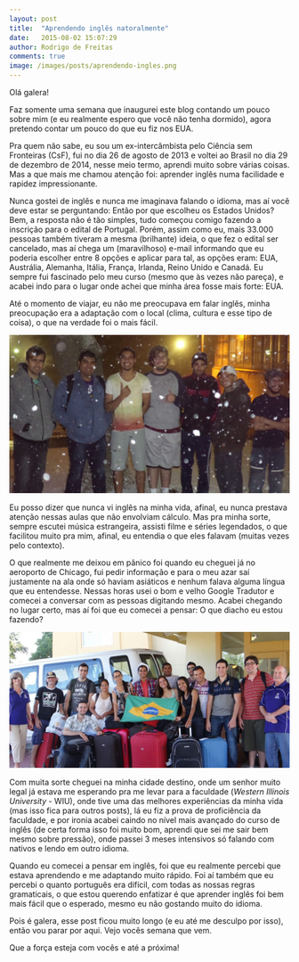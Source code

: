 ```yaml
---
layout: post
title:  "Aprendendo inglês natoralmente"
date:   2015-08-02 15:07:29
author: Rodrigo de Freitas
comments: true
image: /images/posts/aprendendo-ingles.png
---
```


Olá galera!

Faz somente uma semana que inaugurei este blog contando um pouco sobre mim (e eu realmente espero que você não tenha dormido), agora pretendo contar um pouco do que eu fiz nos EUA.

Pra quem não sabe, eu sou um ex-intercâmbista pelo Ciência sem Fronteiras (CsF), fui no dia 26 de agosto de 2013 e voltei ao Brasil no dia 29 de dezembro de 2014, nesse meio termo, aprendi muito sobre várias coisas. Mas a que mais me chamou atenção foi: aprender inglês numa facilidade e rapidez impressionante.

Nunca gostei de inglês e nunca me imaginava falando o idioma, mas aí você deve estar se perguntando: Então por que escolheu os Estados Unidos? Bem, a resposta não é tão simples, tudo começou comigo fazendo a inscrição para o edital de Portugal. Porém, assim como eu, mais 33.000 pessoas também tiveram a mesma (brilhante) ideia, o que fez o edital ser cancelado, mas aí chega um (maravilhoso) e-mail informando que eu poderia escolher entre 8 opções e aplicar para tal, as opções eram: EUA, Austrália, Alemanha, Itália, França, Irlanda, Reino Unido e Canadá. Eu sempre fui fascinado pelo meu curso (mesmo que às vezes não pareça), e acabei indo para o lugar onde achei que minha área fosse mais forte: EUA.

Até o momento de viajar, eu não me preocupava em falar inglês, minha preocupação era a adaptação com o local (clima, cultura e esse tipo de coisa), o que na verdade foi o mais fácil. 

![](https://raw.githubusercontent.com/rodrigoodf/rodrigoodf.github.io/master/images/posts/post/clima.jpg)

Eu posso dizer que nunca vi inglês na minha vida, afinal, eu nunca prestava atenção nessas aulas que não envolviam cálculo. Mas pra minha sorte, sempre escutei música estrangeira, assisti filme e séries legendados, o que facilitou muito pra mim, afinal, eu entendia o que eles falavam (muitas vezes pelo contexto).

O que realmente me deixou em pânico foi quando eu cheguei já no aeroporto de Chicago, fui pedir informação e para o meu azar saí justamente na ala onde só haviam asiáticos e nenhum falava alguma língua que eu entendesse. Nessas horas usei o bom e velho Google Tradutor e comecei a conversar com as pessoas digitando mesmo. Acabei chegando no lugar certo, mas aí foi que eu comecei a pensar: O que diacho eu estou fazendo? 


![](https://raw.githubusercontent.com/rodrigoodf/rodrigoodf.github.io/master/images/posts/post/chegando.jpg)

Com muita sorte cheguei na minha cidade destino, onde um senhor muito legal já estava me esperando pra me levar para a faculdade (*Western Illinois University* - WIU), onde tive uma das melhores experiências da minha vida (mas isso fica para outros posts), lá eu fiz a prova de proficiência da faculdade, e por ironia acabei caindo no nível mais avançado do curso de inglês (de certa forma isso foi muito bom, aprendi que sei me sair bem mesmo sobre pressão), onde passei 3 meses intensivos só falando com nativos e lendo em outro idioma.

Quando eu comecei a pensar em inglês, foi que eu realmente percebi que estava aprendendo e me adaptando muito rápido. Foi aí também que eu percebi o quanto português era difícil, com todas as nossas regras gramaticais, o que estou querendo enfatizar é que aprender inglês foi bem mais fácil que o esperado, mesmo eu não gostando muito do idioma.

Pois é galera, esse post ficou muito longo (e eu até me desculpo por isso), então vou parar por aqui. Vejo vocês semana que vem.

Que a força esteja com vocês e até a próxima!


[ini]: http://rodrigodf.github.io